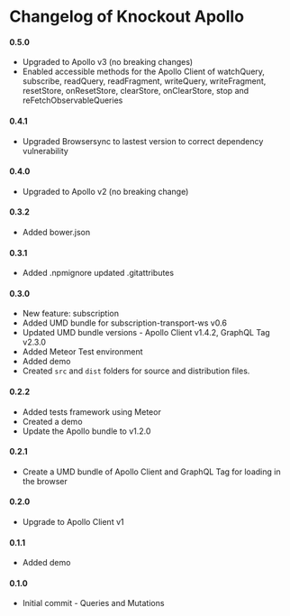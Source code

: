 # Changelog of Knockout Apollo

#### 0.5.0
* Upgraded to Apollo v3 (no breaking changes)
* Enabled accessible methods for the Apollo Client of watchQuery, subscribe, readQuery, readFragment, writeQuery, writeFragment, resetStore, onResetStore, clearStore, onClearStore, stop and reFetchObservableQueries
#### 0.4.1
 * Upgraded Browsersync to lastest version to correct dependency vulnerability
#### 0.4.0
 * Upgraded to Apollo v2 (no breaking change)
#### 0.3.2
 * Added bower.json
#### 0.3.1
 * Added .npmignore updated .gitattributes
#### 0.3.0
 * New feature: subscription
 * Added UMD bundle for subscription-transport-ws v0.6
 * Updated UMD bundle versions - Apollo Client v1.4.2, GraphQL Tag v2.3.0
 * Added Meteor Test environment
 * Added demo
 * Created `src` and `dist` folders for source and distribution files.
#### 0.2.2
 * Added tests framework using Meteor
 * Created a demo
 * Update the Apollo bundle to v1.2.0
#### 0.2.1
 * Create a UMD bundle of Apollo Client and GraphQL Tag for loading in the browser
#### 0.2.0
 * Upgrade to Apollo Client v1
#### 0.1.1
 * Added demo
#### 0.1.0
 * Initial commit - Queries and Mutations
